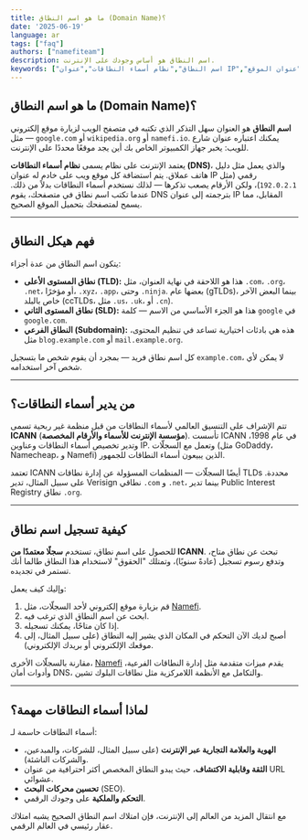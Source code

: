 ```yaml
---
title: ما هو اسم النطاق (Domain Name)؟
date: '2025-06-19'
language: ar
tags: ["faq"]
authors: ["namefiteam"]
description: اسم النطاق هو أساس وجودك على الإنترنت.
keywords: ["اسم النطاق","نظام أسماء النطاقات","عنوان IP","عنوان الويب","أساسيات الإنترنت","تسجيل النطاق","عنوان الموقع","URL","Namefi"]
---
```



## **ما هو اسم النطاق (Domain Name)؟**

**اسم النطاق** هو العنوان سهل التذكر الذي تكتبه في متصفح الويب لزيارة موقع إلكتروني — مثل `google.com` أو `wikipedia.org` أو `namefi.io`. يمكنك اعتباره عنوان شارع للويب: يخبر جهاز الكمبيوتر الخاص بك أين يجد موقعًا محددًا على الإنترنت.

يعتمد الإنترنت على نظام يسمى **نظام أسماء النطاقات (DNS)**، والذي يعمل مثل دليل هاتف عملاق. يتم استضافة كل موقع ويب على خادم له عنوان IP رقمي (مثل `192.0.2.1`)، ولكن الأرقام يصعب تذكرها — لذلك نستخدم أسماء النطاقات بدلاً من ذلك. عندما تكتب اسم نطاق في متصفحك، يقوم DNS بترجمته إلى عنوان IP المقابل، مما يسمح لمتصفحك بتحميل الموقع الصحيح.

---

## **فهم هيكل النطاق**

يتكون اسم النطاق من عدة أجزاء:

*   **نطاق المستوى الأعلى (TLD):** هذا هو اللاحقة في نهاية العنوان، مثل `.com`، `.org`، `.net`، أو مؤخرًا، `.xyz`، `.app`، وحتى `.ninja`. بعضها عام (gTLDs)، بينما البعض الآخر خاص بالبلد (ccTLDs، مثل `.us`، `.uk`، أو `.cn`).
*   **نطاق المستوى الثاني (SLD):** هذا هو الجزء الأساسي من الاسم — كلمة `google` في `google.com`.
*   **النطاق الفرعي (Subdomain):** هذه هي بادئات اختيارية تساعد في تنظيم المحتوى، مثل `blog.example.com` أو `mail.example.org`.

كل اسم نطاق فريد — بمجرد أن يقوم شخص ما بتسجيل `example.com`، لا يمكن لأي شخص آخر استخدامه.

---

## **من يدير أسماء النطاقات؟**

تتم الإشراف على التنسيق العالمي لأسماء النطاقات من قبل منظمة غير ربحية تسمى **ICANN** (**مؤسسة الإنترنت للأسماء والأرقام المخصصة**). تأسست ICANN في عام 1998، وتدير تخصيص أسماء النطاقات وعناوين IP. وتعمل مع السجلّات (مثل GoDaddy، Namecheap، و Namefi) الذين يبيعون أسماء النطاقات للجمهور.

تعتمد ICANN أيضًا السجلّات — المنظمات المسؤولة عن إدارة نطاقات TLDs محددة. على سبيل المثال، تدير Verisign نطاقي `.com` و `.net`، بينما تدير Public Interest Registry نطاق `.org`.

---

## **كيفية تسجيل اسم نطاق**

للحصول على اسم نطاق، تستخدم **سجلًا معتمدًا من ICANN**. تبحث عن نطاق متاح، وتدفع رسوم تسجيل (عادةً سنويًا)، وتمتلك "الحقوق" لاستخدام هذا النطاق طالما أنك تستمر في تجديده.

وإليك كيف يعمل:

1.  قم بزيارة موقع إلكتروني لأحد السجلّات، مثل [Namefi](https://namefi.io/ar).
2.  ابحث عن اسم النطاق الذي ترغب فيه.
3.  إذا كان متاحًا، يمكنك تسجيله.
4.  أصبح لديك الآن التحكم في المكان الذي يشير إليه النطاق (على سبيل المثال، إلى موقعك الإلكتروني أو بريدك الإلكتروني).

مقارنة بالسجلّات الأخرى، [Namefi](https://namefi.io/ar) يقدم ميزات متقدمة مثل إدارة النطاقات الفرعية، وأدوات أمان DNS، والتكامل مع الأنظمة اللامركزية مثل نطاقات البلوك تشين.

---

## **لماذا أسماء النطاقات مهمة؟**

أسماء النطاقات حاسمة لـ:

*   **الهوية والعلامة التجارية عبر الإنترنت** (على سبيل المثال، للشركات، والمبدعين، والشركات الناشئة).
*   **الثقة وقابلية الاكتشاف**، حيث يبدو النطاق المخصص أكثر احترافية من عنوان URL عشوائي.
*   **تحسين محركات البحث** (SEO).
*   **التحكم والملكية** على وجودك الرقمي.

مع انتقال المزيد من العالم إلى الإنترنت، فإن امتلاك اسم النطاق الصحيح يشبه امتلاك عقار رئيسي في العالم الرقمي.